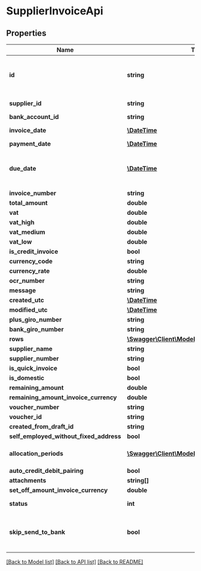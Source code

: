 # SupplierInvoiceApi

## Properties
Name | Type | Description | Notes
------------ | ------------- | ------------- | -------------
**id** | **string** | Purpose: This is automatically generated by eAccounting upon creation | [optional] 
**supplier_id** | **string** | Source: Get from /v2/suppliers. | 
**bank_account_id** | **string** |  | [optional] 
**invoice_date** | [**\DateTime**](\DateTime.md) | Format: YYYY-MM-DD | [optional] 
**payment_date** | [**\DateTime**](\DateTime.md) |  | [optional] 
**due_date** | [**\DateTime**](\DateTime.md) | Format: YYYY-MM-DD. Default: Date based on the supplier&#x27;s terms of payment | [optional] 
**invoice_number** | **string** |  | 
**total_amount** | **double** |  | 
**vat** | **double** |  | [optional] 
**vat_high** | **double** | Only for Norway | [optional] 
**vat_medium** | **double** | Only for Norway | [optional] 
**vat_low** | **double** | Only for Norway | [optional] 
**is_credit_invoice** | **bool** |  | [optional] 
**currency_code** | **string** |  | [optional] 
**currency_rate** | **double** |  | [optional] 
**ocr_number** | **string** |  | [optional] 
**message** | **string** |  | [optional] 
**created_utc** | [**\DateTime**](\DateTime.md) |  | [optional] 
**modified_utc** | [**\DateTime**](\DateTime.md) |  | [optional] 
**plus_giro_number** | **string** |  | [optional] 
**bank_giro_number** | **string** |  | [optional] 
**rows** | [**\Swagger\Client\Model\SupplierInvoiceRowApi[]**](SupplierInvoiceRowApi.md) |  | [optional] 
**supplier_name** | **string** |  | [optional] 
**supplier_number** | **string** |  | [optional] 
**is_quick_invoice** | **bool** |  | [optional] 
**is_domestic** | **bool** |  | [optional] 
**remaining_amount** | **double** |  | [optional] 
**remaining_amount_invoice_currency** | **double** |  | [optional] 
**voucher_number** | **string** |  | [optional] 
**voucher_id** | **string** |  | [optional] 
**created_from_draft_id** | **string** |  | [optional] 
**self_employed_without_fixed_address** | **bool** |  | [optional] 
**allocation_periods** | [**\Swagger\Client\Model\AllocationPeriodApi[]**](AllocationPeriodApi.md) | Purpose: For create use POST /v2/allocationperiods | [optional] 
**auto_credit_debit_pairing** | **bool** |  | [optional] 
**attachments** | **string[]** |  | [optional] 
**set_off_amount_invoice_currency** | **double** |  | [optional] 
**status** | **int** | 0 &#x3D; Draft, 1 &#x3D; Normal, 2 &#x3D; Deleted | [optional] 
**skip_send_to_bank** | **bool** | Invoice paid manually, won&#x27;t be sent to the bank. Requires active bank integration. | [optional] 

[[Back to Model list]](../../README.md#documentation-for-models) [[Back to API list]](../../README.md#documentation-for-api-endpoints) [[Back to README]](../../README.md)

